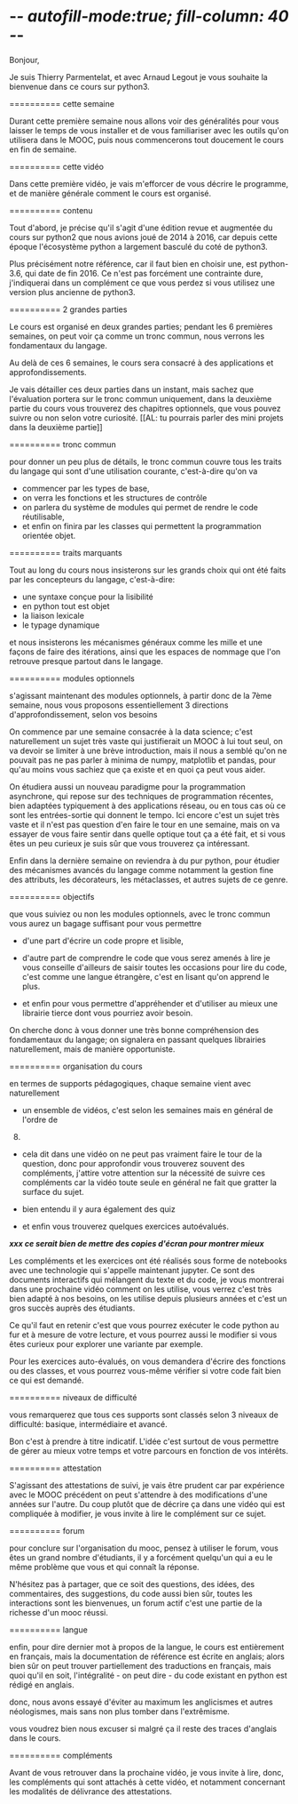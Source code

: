 # -*- autofill-mode:true; fill-column: 40 -*-

Bonjour, 

Je suis Thierry Parmentelat, et avec
Arnaud Legout je vous souhaite la
bienvenue dans ce cours sur python3.

========== cette semaine 

Durant cette première semaine nous
allons voir des généralités pour vous
laisser le temps de vous installer et de
vous familiariser avec les outils qu'on
utilisera dans le MOOC, puis nous
commencerons tout doucement le cours en
fin de semaine.

========== cette vidéo

Dans cette première vidéo, je vais
m'efforcer de vous décrire le programme,
et de manière générale comment le cours
est organisé.

========== contenu

Tout d'abord, je précise qu'il s'agit
d'une édition revue et augmentée du
cours sur python2 que nous avions joué
de 2014 à 2016, car depuis cette époque
l'écosystème python a largement basculé
du coté de python3.

Plus précisément notre référence, car il
faut bien en choisir une, est
python-3.6, qui date de fin 2016. Ce
n'est pas forcément une contrainte dure,
j'indiquerai dans un complément ce que
vous perdez si vous utilisez une version
plus ancienne de python3.

========== 2 grandes parties

Le cours est organisé en deux grandes
parties; pendant les 6 premières
semaines, on peut voir ça comme un tronc
commun, nous verrons les fondamentaux du
langage.

Au delà de ces 6 semaines, le cours sera
consacré à des applications et
approfondissements.

Je vais détailler ces deux parties dans
un instant, mais sachez que l'évaluation
portera sur le tronc commun uniquement,
dans la deuxième partie du cours vous
trouverez des chapitres optionnels, que
vous pouvez suivre ou non selon votre
curiosité.
[[AL: tu pourrais parler des mini
projets dans la deuxième partie]]

========== tronc commun

pour donner un peu plus de détails, le
tronc commun couvre tous les traits du
langage qui sont d'une utilisation
courante, c'est-à-dire qu'on va

* commencer par les types de
base,
* on verra les fonctions et les
structures de contrôle
* on parlera du système de
modules qui permet de rendre le code
réutilisable,
* et enfin on finira par les classes qui
permettent la programmation orientée
objet. 

========== traits marquants

Tout au long du cours nous insisterons
sur les grands choix qui
ont été faits par les concepteurs du
langage, c'est-à-dire:

* une syntaxe conçue pour la lisibilité
* en python tout est objet
* la liaison lexicale 
* le typage dynamique

et nous insisterons les mécanismes
généraux comme les mille et une façons
de faire des itérations, ainsi que les
espaces de nommage que l'on retrouve
presque partout dans le langage.


========== modules optionnels

s'agissant maintenant des modules
optionnels, à partir donc de la 7ème
semaine, nous vous proposons
essentiellement 3 directions
d'approfondissement, selon vos besoins

On commence par une semaine consacrée à
la data science; c'est naturellement un
sujet très vaste qui justifierait un
MOOC à lui tout seul, on va devoir se
limiter à une brève introduction, mais
il nous a semblé qu'on ne pouvait pas ne
pas parler à minima de numpy, matplotlib
et pandas, pour qu'au moins vous sachiez
que ça existe et en quoi ça peut vous
aider.

On étudiera aussi un nouveau paradigme
pour la programmation asynchrone, qui
repose sur des techniques de
programmation récentes, bien adaptées
typiquement à des applications réseau,
ou en tous cas où ce sont les
entrées-sortie qui donnent le tempo.
Ici encore c'est un sujet très vaste et
il n'est pas question d'en faire le
tour en une semaine, mais on va essayer
de vous faire sentir dans quelle optique
tout ça a été fait, et si vous êtes
un peu curieux je suis sûr que vous
trouverez ça intéressant.

Enfin dans la dernière semaine on
reviendra à du pur python, pour étudier
des mécanismes avancés du langage comme
notamment la gestion fine des attributs, 
les décorateurs, les métaclasses, et
autres sujets de ce genre. 


========== objectifs

que vous suiviez ou non les modules
optionnels, avec le tronc commun vous
aurez un bagage suffisant pour vous
permettre

* d'une part d'écrire un code
propre et lisible,

* d'autre part de 
comprendre le code que vous serez amenés
à lire
je vous conseille d'ailleurs de saisir
toutes les occasions pour lire du code,
c'est comme une langue étrangère, c'est
en lisant qu'on apprend le plus.

* et enfin pour vous permettre
d'appréhender et d'utiliser au mieux une
librairie tierce dont vous pourriez
avoir besoin.

On cherche donc à vous donner une très
bonne compréhension des fondamentaux du
langage; on signalera en passant
quelques librairies naturellement, mais
de manière opportuniste.


========== organisation du cours

en termes de supports pédagogiques,
chaque semaine vient avec naturellement

* un ensemble de vidéos, c'est selon les
semaines mais en général de l'ordre de
8.

* cela dit dans une vidéo on ne peut pas
vraiment faire le tour de la question,
donc pour approfondir vous trouverez
souvent des compléments, j'attire votre
attention sur la nécessité de suivre ces
compléments car la vidéo toute seule en
général ne fait que gratter la surface
du sujet.

* bien entendu il y aura également des
  quiz

* et enfin vous trouverez 
quelques exercices autoévalués.

***xxx ce serait bien de mettre des copies
d'écran pour montrer mieux***

Les compléments et les exercices ont été
réalisés sous forme de notebooks avec
une technologie qui s'appelle maintenant
jupyter. Ce sont des documents
interactifs qui mélangent du texte et du
code, je vous montrerai dans une
prochaine vidéo comment on les utilise,
vous verrez c'est très bien adapté à nos
besoins, on les utilise depuis plusieurs
années et c'est un gros succès auprès
des étudiants.

Ce qu'il faut en retenir c'est que vous
pourrez exécuter le code python au fur
et à mesure de votre lecture, et vous
pourrez aussi le modifier si vous êtes
curieux pour explorer une variante par
exemple. 

Pour les exercices auto-évalués, on vous
demandera d'écrire des fonctions ou des
classes, et vous pourrez vous-même
vérifier si votre code fait bien ce qui
est demandé.

========== niveaux de difficulté

vous remarquerez que tous ces supports
sont classés selon 3 niveaux de
difficulté: basique, intermédiaire et
avancé.

Bon c'est à prendre à titre
indicatif. L'idée c'est surtout de vous
permettre de gérer au mieux votre temps
et votre parcours en fonction de vos
intérêts. 

========== attestation

S'agissant des attestations de suivi, je
vais être prudent car par expérience
avec le MOOC précédent on peut
s'attendre à des modifications
d'une années sur l'autre. Du coup plutôt
que de décrire ça dans une vidéo qui est
compliquée à modifier, je vous invite à
lire le complément sur ce sujet. 

========== forum

pour conclure sur l'organisation du
mooc, pensez à utiliser le forum, vous
êtes un grand nombre d'étudiants, il y a
forcément quelqu'un qui a eu le même
problème que vous et qui connaît la
réponse.

N'hésitez pas à partager, que ce soit
des questions, des idées, des
commentaires, des suggestions, du code
aussi bien sûr, toutes les interactions
sont les bienvenues, un forum actif
c'est une partie de la richesse d'un
mooc réussi.

========== langue

enfin, pour dire dernier mot à propos de
la langue, le cours est entièrement en
français, mais la documentation de
référence est écrite en anglais; alors
bien sûr on peut trouver partiellement
des traductions en français, mais quoi
qu'il en soit, l'intégralité - on peut
dire - du code existant en python est
rédigé en anglais.

donc, nous avons essayé d'éviter au
maximum les anglicismes et autres
néologismes, mais sans non plus tomber
dans l'extrêmisme.

vous voudrez bien nous excuser si malgré
ça il reste des traces d'anglais dans le
cours.

========== compléments

Avant de vous retrouver dans la
prochaine vidéo, je vous invite à lire,
donc, les compléments qui sont attachés
à cette vidéo, et notamment concernant
les modalités de délivrance des
attestations.

